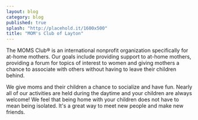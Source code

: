 ```yaml
---
layout: blog
category: blog
published: true
splash: "http://placehold.it/1600x500"
title: "MOM's Club of Layton"
---
```


The MOMS Club® is an international nonprofit organization specifically for at-home mothers. Our goals include providing support to at-home mothers, providing a forum for topics of interest to women and giving mothers a chance to associate with others without having to leave their children behind.

We give moms and their children a chance to socialize and have fun. Nearly all of our activities are held during the daytime and your children are always welcome! We feel that being home with your children does not have to mean being isolated. It's a great way to meet new people and make new friends.

